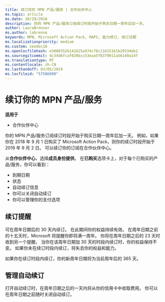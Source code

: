 ```yaml
---
title: 续订你的 MPN 产品/服务 | 合作伙伴中心
ms.topic: article
ms.date: 10/29/2018
description: 你的 MPN 产品/服务订阅续订时段开始于购买日期一周年后加一天。
author: LauraBrenner
ms.author: labrenne
keywords: MPN, Microsoft Action Pack, MAPS, 能力续订, 续订日期
ms.localizationpriority: medium
ms.custom: seodec18
ms.openlocfilehash: e3008352b141625a974c78c11615161b29334eb1
ms.sourcegitcommit: 4c34d6fcaf020bcc53eaa5f0379011a56149a14f
ms.translationtype: MT
ms.contentlocale: zh-CN
ms.lasthandoff: 03/05/2019
ms.locfileid: "57586890"
---
```

# <a name="renew-your-mpn-offers"></a>续订你的 MPN 产品/服务

**适用于**

- 合作伙伴中心

你的 MPN 产品/服务订阅续订时段开始于购买日期一周年后加一天。 例如，如果你在 2018 年 9 月 1 日购买了 Microsoft Action Pack，则你的续订时段开始于 2019 年 9 月 2 日。 可以续订你的订阅在合作伙伴中心。

从**合作伙伴中心**，选择**成员身份提供**。
在**已购买**选项卡上，对于每个已购买的产品/服务，你可以看到：

- 到期日期
- 状态
- 自动续订信息
- 你可以关闭自动续订
- 你可以管理你的支付选项

## <a name="renewal-reminders"></a>续订提醒

可在周年日期后的 30 天内续订。 在此期间你的权益持续有效。 在周年日期之前的十五天时，Microsoft 将提醒你即将满一周年。 你将在周年日期之后的 23 天时收到另一个提醒。 当你在该周年日期加 30 天的时段内续订时，你的权益保持不变。 如果你未在续订时段内续订，将失去你的权益和能力。

如果你在续订时段内续订，你的新周年日期将为当前周年后的 365 天。

## <a name="manage-auto-renewal"></a>管理自动续订

打开自动续订时，在周年日期之后的一天内将从你的信用卡中收取费用。 你可以在周年日期之前随时关闭自动续订。